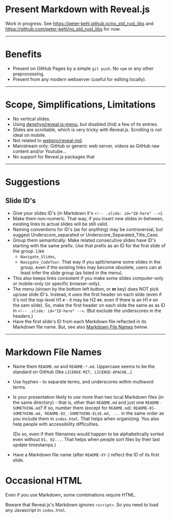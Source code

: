 # Present Markdown with Reveal.js

Work in progress. See <https://peter-kehl.github.io/no_std_rust_libs> and
<https://github.com/peter-kehl/no_std_rust_libs> for now.

---

<!-- .slide: id="Benefits" -->
# Benefits

- Present on GitHub Pages by a simple `git push`. No `npm` or any other preprocessing.
- Present from any modern webserver (useful for editing locally).

---

<!-- .slide: id="Scope_Simplifications_Limitations" -->
# Scope, Simplifications, Limitations

- No vertical slides.
- Using [denehyg/reveal.js-menu](https://github.com/denehyg/reveal.js-menu), but disabled (hid) a
  few of its entries.
- Slides are scrollable, which is very tricky with Reveal.js. Scrolling is not ideal on mobile.
- Not related to [webpro/reveal-md](https://github.com/webpro/reveal-md).
- Mainstream only: GitHub or generic web server, videos as GitHub raw content and/or Youtube...
- No support for Reveal.js packages that

---

<!-- .slide: id="Suggestions_Slide_IDs" -->
# Suggestions

## Slide ID's

- Give your slides ID's (in Markdown it's `<!-- .slide: id="ID-here" -->`).
- Make them non-numeric. That way, if you insert new slides in-between, existing links to actual
  slides will be still valid.
- Naming conventions for ID's (as for anything) may be contraversial, but suggest
  Underscore_separated or Underscore_Separated_Title_Case.
- Group them semantically: Make related consecutive slides have ID's starting with the same prefix.
  Use that prefix as an ID for the first slide of the group. Like
  - `Navigate_Slides`,
  - `Navigate_CodeTour`.
  That way if you split/rename some slides in the group, even if the existing
  links may become obsolete, users can at least infer the slide group (as listed in the menu).
- This also keeps links consistent if you make some slides computer-only or mobile-only (or specific
  browser-only).
- The menu (shown by the bottom left button, or **m** key) does NOT pick up/use slide ID's. Instead,
  it uses the first header on each slide (even if it's not the top-level H1 `#` - it may be H2 `##`,
  even if there is an H1 `#` on the sam slide). So, make the first header on each slide the same as
  as ID in `<!-- .slide: id="ID-here" -->`. (But exclude the underscores in the headers.)
- Have the first slide's ID from each Markdown file reflected in its Markdown file name. But, see
  also [Markdown File Names](#/Markdown_File_Names) below.

---

<!-- .slide: id="Suggestions_Markdown_File_Names" -->
# Markdown File Names

- Name them `README.md` and `README-*.md`. Uppercase seems to be the standard on GitHub (like
  `LICENSE-MIT, LICENSE-APACHE`...)
- Use hyphen - to separate terms, and underscores within multiword terms.
- Is your presentation likely to use more than two local Markdown files (in the same directory) -
  that is, other than `README.md` and just one `README-SOMETHING.md`? If so,  number them (except
  for `README.md`): `README-01-SOMETHING.md, README-02_-SOMETHING-ELSE.md, ...` in the same order as
  you include them in `index.html`. That helps when organizing. You also help people with
  accessibility difficulties.
  
  (Do so, even if their filenames would happen to be
  alphabetically sorted even without `01, 02...`. That helps when people sort files by their last
  update timestamps.)
- Have a Markdown file name (after `README-XY-`) reflect the ID of its first slide.

<!-- .slide: id="Occasional_HTML" -->
# Occasional HTML

Even if you use Markdown, some combinations require HTML.

Beware that Reveal.js's Markdown ignores `<script>`. So you need to load any Javascript in `index.html`.

